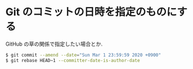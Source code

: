 # Git のコミットの日時を指定のものにする

GitHub の草の関係で指定したい場合とか.

```sh
$ git commit --amend --date="Sun Mar 1 23:59:59 2020 +0900"
$ git rebase HEAD~1 --committer-date-is-author-date
```
